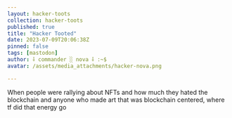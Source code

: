 ```yaml
---
layout: hacker-toots
collection: hacker-toots
published: true
title: "Hacker Tooted"
date: 2023-07-09T20:06:38Z
pinned: false
tags: [mastodon]
author: ⸸ commander ░ nova ⸸ :~$
avatar: /assets/media_attachments/hacker-nova.png

---
```


<p>When people were rallying about NFTs and how much they hated the blockchain and anyone who made art that was blockchain centered, where tf did that energy go</p>


